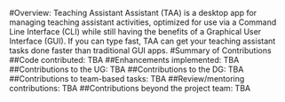 #Overview:
Teaching Assistant Assistant (TAA) is a desktop app for managing teaching assistant
activities, optimized for use via a Command Line Interface (CLI) while still having
the benefits of a Graphical User Interface (GUI). If you can type fast, TAA can get
your teaching assistant tasks done faster than traditional GUI apps.
#Summary of Contributions
##Code contributed: TBA
##Enhancements implemented: TBA
##Contributions to the UG: TBA
##Contributions to the DG: TBA
##Contributions to team-based tasks: TBA
##Review/mentoring contributions: TBA
##Contributions beyond the project team: TBA